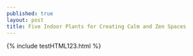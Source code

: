 ```yaml
---
published: true
layout: post
title: Five Indoor Plants for Creating Calm and Zen Spaces
---
```

{% include testHTML123.html %}
